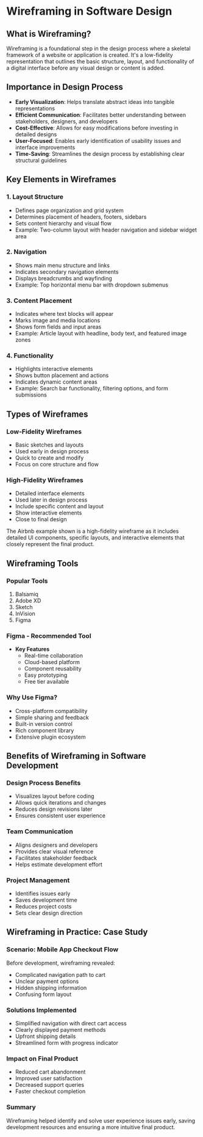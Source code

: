 # Wireframing in Software Design

## What is Wireframing?
Wireframing is a foundational step in the design process where a skeletal framework of a website or application is created. It's a low-fidelity representation that outlines the basic structure, layout, and functionality of a digital interface before any visual design or content is added.

## Importance in Design Process
- **Early Visualization**: Helps translate abstract ideas into tangible representations
- **Efficient Communication**: Facilitates better understanding between stakeholders, designers, and developers
- **Cost-Effective**: Allows for easy modifications before investing in detailed designs
- **User-Focused**: Enables early identification of usability issues and interface improvements
- **Time-Saving**: Streamlines the design process by establishing clear structural guidelines

## Key Elements in Wireframes

### 1. Layout Structure
- Defines page organization and grid system
- Determines placement of headers, footers, sidebars
- Sets content hierarchy and visual flow
- Example: Two-column layout with header navigation and sidebar widget area

### 2. Navigation
- Shows main menu structure and links
- Indicates secondary navigation elements
- Displays breadcrumbs and wayfinding
- Example: Top horizontal menu bar with dropdown submenus

### 3. Content Placement 
- Indicates where text blocks will appear
- Marks image and media locations
- Shows form fields and input areas
- Example: Article layout with headline, body text, and featured image zones

### 4. Functionality
- Highlights interactive elements
- Shows button placement and actions
- Indicates dynamic content areas
- Example: Search bar functionality, filtering options, and form submissions

## Types of Wireframes

### Low-Fidelity Wireframes
- Basic sketches and layouts
- Used early in design process
- Quick to create and modify
- Focus on core structure and flow

### High-Fidelity Wireframes
- Detailed interface elements
- Used later in design process
- Include specific content and layout
- Show interactive elements
- Close to final design

The Airbnb example shown is a high-fidelity wireframe as it includes detailed UI components, specific layouts, and interactive elements that closely represent the final product.

## Wireframing Tools

### Popular Tools
1. Balsamiq
2. Adobe XD
3. Sketch
4. InVision
5. Figma

### Figma - Recommended Tool
- **Key Features**
  - Real-time collaboration
  - Cloud-based platform
  - Component reusability
  - Easy prototyping
  - Free tier available

### Why Use Figma?
- Cross-platform compatibility
- Simple sharing and feedback
- Built-in version control
- Rich component library
- Extensive plugin ecosystem

## Benefits of Wireframing in Software Development

### Design Process Benefits
- Visualizes layout before coding
- Allows quick iterations and changes
- Reduces design revisions later
- Ensures consistent user experience

### Team Communication
- Aligns designers and developers
- Provides clear visual reference
- Facilitates stakeholder feedback
- Helps estimate development effort

### Project Management
- Identifies issues early
- Saves development time
- Reduces project costs
- Sets clear design direction

## Wireframing in Practice: Case Study

### Scenario: Mobile App Checkout Flow
Before development, wireframing revealed:
- Complicated navigation path to cart
- Unclear payment options
- Hidden shipping information
- Confusing form layout

### Solutions Implemented
- Simplified navigation with direct cart access
- Clearly displayed payment methods
- Upfront shipping details
- Streamlined form with progress indicator

### Impact on Final Product
- Reduced cart abandonment
- Improved user satisfaction
- Decreased support queries
- Faster checkout completion

### Summary
Wireframing helped identify and solve user experience issues early, saving development resources and ensuring a more intuitive final product.

